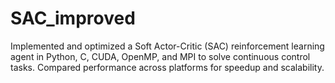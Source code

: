 # SAC_improved
Implemented and optimized a Soft Actor-Critic (SAC) reinforcement learning agent in Python, C, CUDA, OpenMP, and MPI to solve continuous control tasks. Compared performance across platforms for speedup and scalability.
